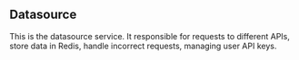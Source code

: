 ## Datasource

This is the datasource service. It responsible for requests to different 
APIs, store data in Redis, handle incorrect requests, managing user API keys.
